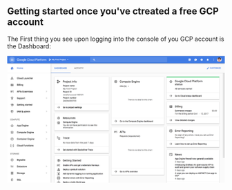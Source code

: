 ## Getting started once you've ctreated a free GCP account

The First thing you see upon logging into the console of you GCP account is the Dashboard:

![Dashboard](/0_after_creating_instance.png)

